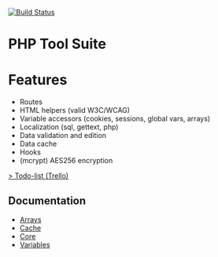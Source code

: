 [![Build Status](https://travis-ci.org/robinouu/php-tool-suite.svg?branch=master)](https://travis-ci.org/robinouu/php-tool-suite)<h1>PHP Tool Suite</h1><h1>Features</h1><nav role="navigation"><ul class="menu"><li class="item item-link">Routes</li><li class="item item-link">HTML helpers (valid W3C/WCAG)</li><li class="item item-link">Variable accessors (cookies, sessions, global vars, arrays)</li><li class="item item-link">Localization (sql, gettext, php)</li><li class="item item-link">Data validation and edition</li><li class="item item-link">Data cache</li><li class="item item-link">Hooks</li><li class="item item-link">(mcrypt) AES256 encryption</li></ul></nav><a href="https://trello.com/b/Y6S5C0kd/php-tool-suite">&gt; Todo-list (Trello)</a><h2>Documentation</h2><nav role="navigation"><ul class="menu"><li class="item item-link">[Arrays](https://github.com/robinouu/php-tool-suite/wiki/Arrays)</li><li class="item item-link">[Cache](https://github.com/robinouu/php-tool-suite/wiki/Cache)</li><li class="item item-link">[Core](https://github.com/robinouu/php-tool-suite/wiki/Core)</li><li class="item item-link">[Variables](https://github.com/robinouu/php-tool-suite/wiki/Variables)</li></ul></nav>
